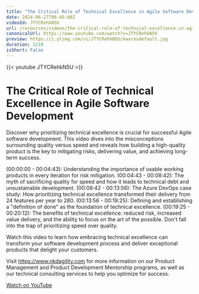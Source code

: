 ```yaml
---
title: "The Critical Role of Technical Excellence in Agile Software Development"
date: 2024-06-27T06:45:00Z
videoId: JTYCRehkN5U
url: /resources/videos/the-critical-role-of-technical-excellence-in-agile-software-development
canonicalUrl: https://www.youtube.com/watch?v=JTYCRehkN5U
preview: https://i.ytimg.com/vi/JTYCRehkN5U/maxresdefault.jpg
duration: 1219
isShort: False
---
```


{{< youtube JTYCRehkN5U >}}

# The Critical Role of Technical Excellence in Agile Software Development

Discover why prioritizing technical excellence is crucial for successful Agile software development. This video dives into the misconceptions surrounding quality versus speed and reveals how building a high-quality product is the key to mitigating risks, delivering value, and achieving long-term success.

(00:00:00 - 00:04:43): Understanding the importance of usable working products in every iteration for risk mitigation.
(00:04:43 - 00:08:42): The myth of sacrificing quality for speed and how it leads to technical debt and unsustainable development.
(00:08:42 - 00:13:56): The Azure DevOps case study: How prioritizing technical excellence transformed their delivery from 24 features per year to 280.
(00:13:56 - 00:19:25): Defining and establishing a "definition of done" as the foundation of technical excellence.
(00:19:25 - 00:20:12): The benefits of technical excellence: reduced risk, increased value delivery, and the ability to focus on the art of the possible.
Don't fall into the trap of prioritizing speed over quality.

Watch this video to learn how embracing technical excellence can transform your software development process and deliver exceptional products that delight your customers.

Visit https://www.nkdagility.com for more information on our Product Management and Product Development Mentorship programs, as well as our technical consulting services to help you optimize for success.

[Watch on YouTube](https://www.youtube.com/watch?v=JTYCRehkN5U)
